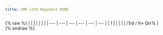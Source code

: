 ```yaml
---
title: CMR 11th Regiment NONE
---
```


{% raw %}
| | | | | | |
| --- | --- | --- | --- | --- | --- |
| 1 |  |  |  |  | /1/d / fr» Qrr\% |
{% endraw %}
